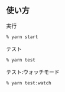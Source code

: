 ## 使い方

実行
```sh
% yarn start
```

テスト
```sh
% yarn test
```

テスト:ウォッチモード
```sh
% yarn test:watch
```
